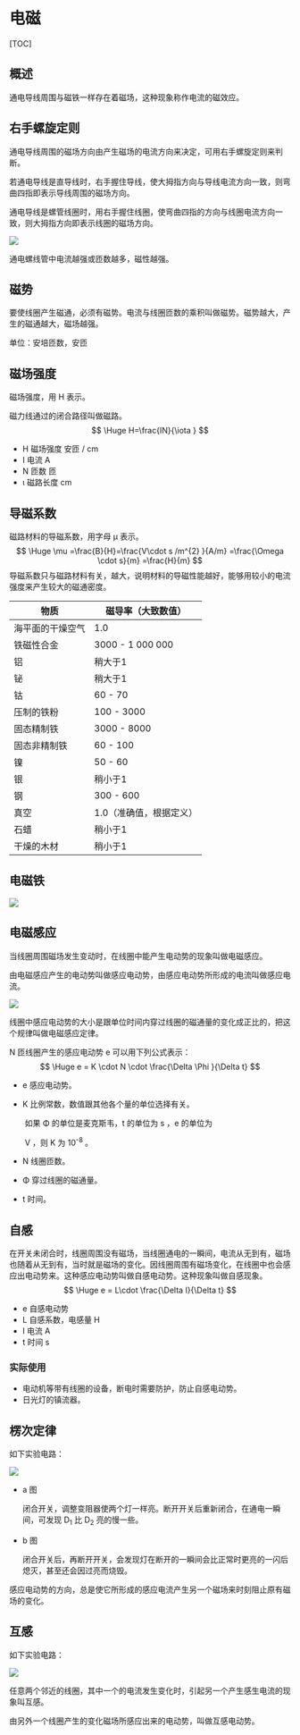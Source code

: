 # 电磁

[TOC]

## 概述

通电导线周围与磁铁一样存在着磁场，这种现象称作电流的磁效应。

## 右手螺旋定则

通电导线周围的磁场方向由产生磁场的电流方向来决定，可用右手螺旋定则来判断。

若通电导线是直导线时，右手握住导线，使大拇指方向与导线电流方向一致，则弯曲四指即表示导线周围的磁场方向。

通电导线是螺管线圈时，用右手握住线圈，使弯曲四指的方向与线圈电流方向一致，则大拇指方向即表示线圈的磁场方向。

 ![](../Images/右手螺旋定则.png)

通电螺线管中电流越强或匝数越多，磁性越强。

## 磁势

要使线圈产生磁通，必须有磁势。电流与线圈匝数的乘积叫做磁势。磁势越大，产生的磁通越大，磁场越强。

单位：安培匝数，安匝

## 磁场强度

磁场强度，用 H 表示。

磁力线通过的闭合路径叫做磁路。
$$
\Huge H=\frac{IN}{\iota } 
$$

* H       磁场强度               安匝 / cm
* I         电流                       A
* N       匝数                       匝
* ι         磁路长度                cm

## 导磁系数

磁路材料的导磁系数，用字母 μ 表示。
$$
\Huge \mu =\frac{B}{H}=\frac{V\cdot s /m^{2} }{A/m}  =\frac{\Omega \cdot s}{m} =\frac{H}{m}
$$
导磁系数只与磁路材料有关，越大，说明材料的导磁性能越好，能够用较小的电流强度来产生较大的磁通密度。

| 物质             | 磁导率（大致数值）      |
| ---------------- | ----------------------- |
| 海平面的干燥空气 | 1.0                     |
| 铁磁性合金       | 3000 - 1 000 000        |
| 铝               | 稍大于1                 |
| 铋               | 稍大于1                 |
| 钴               | 60 - 70                 |
| 压制的铁粉       | 100 - 3000              |
| 固态精制铁       | 3000 - 8000             |
| 固态非精制铁     | 60 - 100                |
| 镍               | 50 - 60                 |
| 银               | 稍小于1                 |
| 钢               | 300 - 600               |
| 真空             | 1.0（准确值，根据定义） |
| 石蜡             | 稍小于1                 |
| 干燥的木材       | 稍小于1                 |

## 电磁铁

 ![](../Images/电磁铁.png)

## 电磁感应

当线圈周围磁场发生变动时，在线圈中能产生电动势的现象叫做电磁感应。

由电磁感应产生的电动势叫做感应电动势，由感应电动势所形成的电流叫做感应电流。

 ![](../Images/电磁感应.png)

线圈中感应电动势的大小是跟单位时间内穿过线圈的磁通量的变化成正比的，把这个规律叫做电磁感应定律。

N 匝线圈产生的感应电动势 e 可以用下列公式表示：
$$
\Huge e = K \cdot N \cdot \frac{\Delta \Phi }{\Delta t} 
$$

* e            感应电动势。

* K            比例常数，数值跟其他各个量的单位选择有关。

  ​               如果 Φ 的单位是麦克斯韦，t 的单位为 s ，e 的单位为

  ​               V ，则 K 为 10<sup>-8</sup> 。

* N            线圈匝数。

* Φ            穿过线圈的磁通量。

* t              时间。

## 自感

在开关未闭合时，线圈周围没有磁场，当线圈通电的一瞬间，电流从无到有，磁场也随着从无到有，当时就是磁场的变化。因线圈周围有磁场变化，在线圈中也会感应出电动势来。这种感应电动势叫做自感电动势。这种现象叫做自感现象。
$$
\Huge e = L\cdot \frac{\Delta I}{\Delta t} 
$$

* e      自感电动势
* L       自感系数，电感量         H
* I        电流                                 A
* t        时间                                 s

### 实际使用

* 电动机等带有线圈的设备，断电时需要防护，防止自感电动势。
* 日光灯的镇流器。

## 楞次定律

如下实验电路：

 ![](../Images/自感.png)

* a 图

  闭合开关，调整变阻器使两个灯一样亮。断开开关后重新闭合，在通电一瞬间，可发现 D<sub>1</sub> 比 D<sub>2</sub> 亮的慢一些。

* b 图

  闭合开关后，再断开开关，会发现灯在断开的一瞬间会比正常时更亮的一闪后熄灭，甚至还会因过亮而烧毁。

感应电动势的方向，总是使它所形成的感应电流产生另一个磁场来时刻阻止原有磁场的变化。

## 互感

如下实验电路：

 ![](../Images/互感.png)

任意两个邻近的线圈，其中一个的电流发生变化时，引起另一个产生感生电流的现象叫互感。

由另外一个线圈产生的变化磁场所感应出来的电动势，叫做互感电动势。
